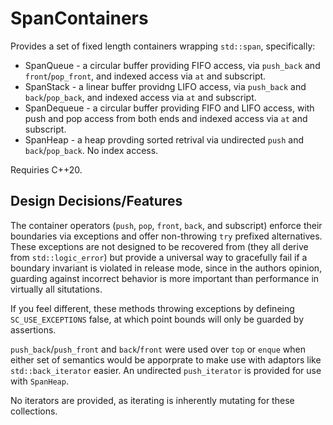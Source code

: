 # SpanContainers

Provides a set of fixed length containers wrapping `std::span`, specifically:

* SpanQueue - a circular buffer providing FIFO access, via `push_back` and `front`/`pop_front`, 
and indexed access via `at` and subscript.
* SpanStack - a linear buffer providng LIFO access, via `push_back` and `back`/`pop_back`, 
and indexed access via `at` and subscript.
* SpanDequeue - a circular buffer providing FIFO and LIFO access, with push and pop access from both ends
and indexed access via `at` and subscript.
* SpanHeap - a heap provding sorted retrival via undirected `push` and `back`/`pop_back`. No index access.

Requiries C++20.

## Design Decisions/Features
The container operators (`push`, `pop`, `front`, `back`, and subscript) enforce their boundaries via exceptions and 
offer non-throwing `try` prefixed alternatives. These exceptions are not designed to be recovered from (they all derive
from `std::logic_error`) but provide a universal way to gracefully fail if a boundary invariant is violated in release 
mode, since in the authors opinion, guarding against incorrect behavior is more important than performance in virtually 
all situtations. 

If you feel different, these methods throwing exceptions by defineing `SC_USE_EXCEPTIONS` false, at which
point bounds will only be guarded by assertions.

`push_back`/`push_front` and `back`/`front` were used over `top` or `enque` when either set of semantics would be 
apporprate to make use with adaptors like `std::back_iterator` easier. An undirected `push_iterator` is provided for 
use with `SpanHeap`. 

No iterators are provided, as iterating is inherently mutating for these collections.

